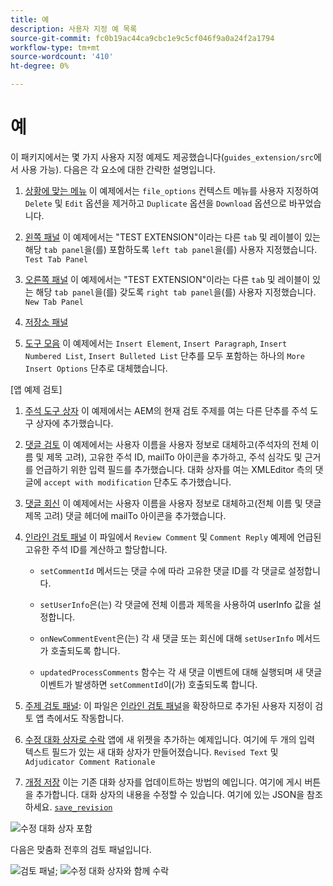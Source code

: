 ```yaml
---
title: 예
description: 사용자 지정 예 목록
source-git-commit: fc0b19ac44ca9cbc1e9c5cf046f9a0a24f2a1794
workflow-type: tm+mt
source-wordcount: '410'
ht-degree: 0%

---
```



# 예

이 패키지에서는 몇 가지 사용자 지정 예제도 제공했습니다(`guides_extension/src`에서 사용 가능). 다음은 각 요소에 대한 간략한 설명입니다.

1. [상황에 맞는 메뉴](./examples/file_options.ts)
이 예제에서는 `file_options` 컨텍스트 메뉴를 사용자 지정하여 `Delete` 및 `Edit` 옵션을 제거하고 `Duplicate` 옵션을 `Download` 옵션으로 바꾸었습니다.

2. [왼쪽 패널](./examples/left_panel_container.ts)
이 예제에서는 &quot;TEST EXTENSION&quot;이라는 다른 `tab` 및 레이블이 있는 해당 `tab panel`을(를) 포함하도록 `left tab panel`을(를) 사용자 지정했습니다. `Test Tab Panel`

3. [오른쪽 패널](./examples/right_panel_container.ts)
이 예제에서는 &quot;TEST EXTENSION&quot;이라는 다른 `tab` 및 레이블이 있는 해당 `tab panel`을(를) 갖도록 `right tab panel`을(를) 사용자 지정했습니다. `New Tab Panel`

4. [저장소 패널](./examples/repository_panel.ts)

5. [도구 모음](./examples/toolbar.ts)
이 예제에서는 `Insert Element`, `Insert Paragraph`, `Insert Numbered List`, `Insert Bulleted List` 단추를 모두 포함하는 하나의 `More Insert Options` 단추로 대체했습니다.

[앱 예제 검토]

1. [주석 도구 상자](./examples/review_app_examples/annotation_extension.ts)
이 예제에서는 AEM의 현재 검토 주제를 여는 다른 단추를 주석 도구 상자에 추가했습니다.

2. [댓글 검토](./examples/review_app_examples/review_comment.ts)
이 예제에서는 사용자 이름을 사용자 정보로 대체하고(주석자의 전체 이름 및 제목 고려), 고유한 주석 ID, mailTo 아이콘을 추가하고, 주석 심각도 및 근거를 언급하기 위한 입력 필드를 추가했습니다.
대화 상자를 여는 XMLEditor 측의 댓글에 `accept with modification` 단추도 추가했습니다.

3. [댓글 회신](./examples/review_app_examples/comment_reply.ts)
이 예제에서는 사용자 이름을 사용자 정보로 대체하고(전체 이름 및 댓글 제목 고려) 댓글 헤더에 mailTo 아이콘을 추가했습니다.

4. [인라인 검토 패널](./examples/review_app_examples/inline_review_panel.ts)
이 파일에서 `Review Comment` 및 `Comment Reply` 예제에 언급된 고유한 주석 ID를 계산하고 할당합니다.
   - `setCommentId` 메서드는 댓글 수에 따라 고유한 댓글 ID를 각 댓글로 설정합니다.

   - `setUserInfo`은(는) 각 댓글에 전체 이름과 제목을 사용하여 userInfo 값을 설정합니다.

   - `onNewCommentEvent`은(는) 각 새 댓글 또는 회신에 대해 `setUserInfo` 메서드가 호출되도록 합니다.

   - `updatedProcessComments` 함수는 각 새 댓글 이벤트에 대해 실행되며 새 댓글 이벤트가 발생하면 `setCommentId`이(가) 호출되도록 합니다.

5. [주제 검토 패널](./examples/review_app_examples/topic_reviews.ts): 이 파일은 [인라인 검토 패널](./examples/review_app_examples/inline_review_panel.ts)을 확장하므로 추가된 사용자 지정이 검토 앱 측에서도 작동합니다.

6. [수정 대화 상자로 수락](./examples/review_app_examples/accept_with_modification_dialog.ts)
앱에 새 위젯을 추가하는 예제입니다. 여기에 두 개의 입력 텍스트 필드가 있는 새 대화 상자가 만들어졌습니다. `Revised Text` 및 `Adjudicator Comment Rationale`

7. [개정 저장](./examples/save_revision.ts)
이는 기존 대화 상자를 업데이트하는 방법의 예입니다. 여기에 게시 버튼을 추가합니다. 대화 상자의 내용을 수정할 수 있습니다. 여기에 있는 JSON을 참조하세요. [`save_revision`](./jsons/dialogs/save_revision.json)

![수정 대화 상자 포함](./imgs/accept_with_modification_dialogue.png)

다음은 맞춤화 전후의 검토 패널입니다.

![검토 패널;](./imgs/review_panel.png)
![수정 대화 상자와 함께 수락](./imgs/customised_review_panel.png)
